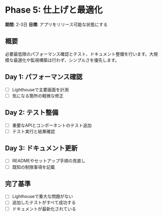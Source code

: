 # Phase 5: 仕上げと最適化

**期間**: 2-3日
**目標**: アプリをリリース可能な状態にする

## 概要

必要最低限のパフォーマンス確認とテスト、ドキュメント整備を行います。大規模な最適化や監視構築は行わず、シンプルさを優先します。

## Day 1: パフォーマンス確認

- [ ] Lighthouseで主要画面を計測
- [ ] 気になる箇所の軽微な修正

## Day 2: テスト整備

- [ ] 重要なAPIとコンポーネントのテスト追加
- [ ] テスト実行と結果確認

## Day 3: ドキュメント更新

- [ ] READMEやセットアップ手順の見直し
- [ ] 既知の制限事項を記載

## 完了基準

- [ ] Lighthouseで重大な問題がない
- [ ] 追加したテストがすべて成功する
- [ ] ドキュメントが最新化されている
